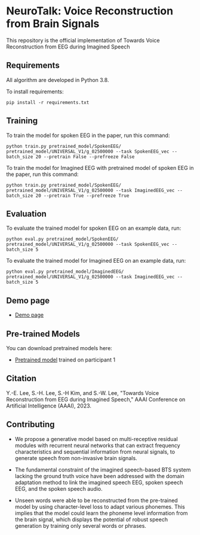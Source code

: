 # NeuroTalk: Voice Reconstruction from Brain Signals
This repository is the official implementation of Towards Voice Reconstruction from EEG during Imagined Speech

## Requirements
All algorithm are developed in Python 3.8.

To install requirements:

```setup
pip install -r requirements.txt
```

## Training
To train the model for spoken EEG in the paper, run this command:
```train
python train.py pretrained_model/SpokenEEG/ pretrained_model/UNIVERSAL_V1/g_02500000 --task SpokenEEG_vec --batch_size 20 --pretrain False --prefreeze False
```
To train the model for Imagined EEG with pretrained model of spoken EEG in the paper, run this command:
```train
python train.py pretrained_model/SpokenEEG/ pretrained_model/UNIVERSAL_V1/g_02500000 --task ImaginedEEG_vec --batch_size 20 --pretrain True --prefreeze True
```

## Evaluation
To evaluate the trained model for spoken EEG on an example data, run:
```eval
python eval.py pretrained_model/SpokenEEG/ pretrained_model/UNIVERSAL_V1/g_02500000 --task SpokenEEG_vec --batch_size 5
```
To evaluate the trained model for Imagined EEG on an example data, run:
```eval
python eval.py pretrained_model/ImaginedEEG/ pretrained_model/UNIVERSAL_V1/g_02500000 --task ImaginedEEG_vec --batch_size 5
```

## Demo page
- [Demo page](https://neurotalk.github.io/demo/neurotalk.html)


## Pre-trained Models
You can download pretrained models here:
- [Pretrained model](https://drive.google.com/drive/folders/1x6GNHzAQkqL5eQmIcPTjVPb9D5dtx02W?usp=sharing) trained on participant 1

## Citation
Y.-E. Lee, S.-H. Lee, S.-H Kim, and S.-W. Lee, "Towards Voice Reconstruction from EEG during Imagined Speech," AAAI Conference on Artificial Intelligence (AAAI), 2023.

## Contributing
- We propose a generative model based on multi-receptive residual modules with recurrent neural networks that can extract frequency characteristics and sequential information from neural signals, to generate speech from non-invasive brain signals.

- The fundamental constraint of the imagined speech-based BTS system lacking the ground truth voice have been addressed with the domain adaptation method to link the imagined speech EEG, spoken speech EEG, and the spoken speech audio.

- Unseen words were able to be reconstructed from the pre-trained model by using character-level loss to adapt various phonemes. This implies that the model could learn the phoneme level information from the brain signal, which displays the potential of robust speech generation by training only several words or phrases.

